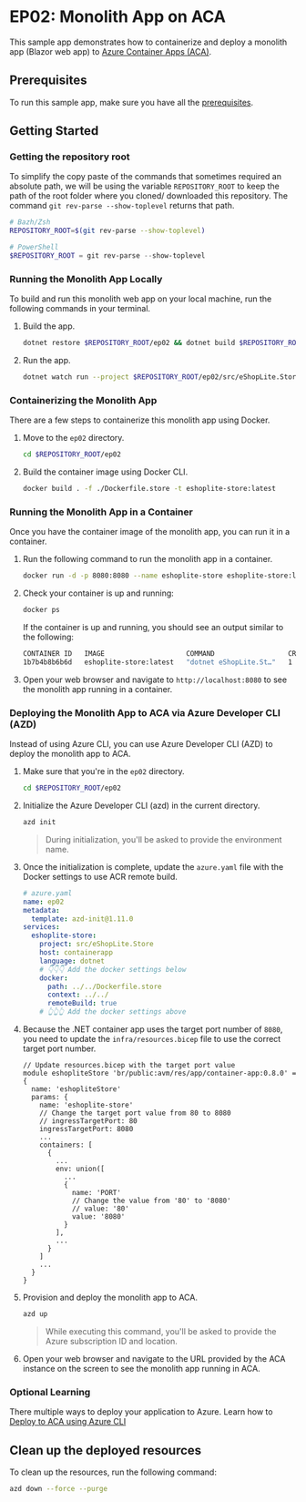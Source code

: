 # EP02: Monolith App on ACA

This sample app demonstrates how to containerize and deploy a monolith app (Blazor web app) to [Azure Container Apps (ACA)](https://learn.microsoft.com/en-us/azure/container-apps/overview).

## Prerequisites

To run this sample app, make sure you have all the [prerequisites](../README.md#prerequisites).

## Getting Started

### Getting the repository root

To simplify the copy paste of the commands that sometimes required an absolute path, we will be using the variable `REPOSITORY_ROOT` to keep the path of the root folder where you cloned/ downloaded this repository. The command `git rev-parse --show-toplevel` returns that path.

```bash
# Bazh/Zsh
REPOSITORY_ROOT=$(git rev-parse --show-toplevel)
```

```powershell
# PowerShell
$REPOSITORY_ROOT = git rev-parse --show-toplevel
```

### Running the Monolith App Locally

To build and run this monolith web app on your local machine, run the following commands in your terminal.

1. Build the app.

    ```bash
    dotnet restore $REPOSITORY_ROOT/ep02 && dotnet build $REPOSITORY_ROOT/ep02
    ```

1. Run the app.

    ```bash
    dotnet watch run --project $REPOSITORY_ROOT/ep02/src/eShopLite.Store
    ```

### Containerizing the Monolith App

There are a few steps to containerize this monolith app using Docker.

1. Move to the `ep02` directory.

    ```bash
    cd $REPOSITORY_ROOT/ep02
    ```

1. Build the container image using Docker CLI.

    ```bash
    docker build . -f ./Dockerfile.store -t eshoplite-store:latest
    ```

### Running the Monolith App in a Container

Once you have the container image of the monolith app, you can run it in a container.

1. Run the following command to run the monolith app in a container.

    ```bash
    docker run -d -p 8080:8080 --name eshoplite-store eshoplite-store:latest
    ```

1. Check your container is up and running:

    ```bash
    docker ps
    ```

   If the container is up and running, you should see an output similar to the following:

    ```bash
    CONTAINER ID   IMAGE                    COMMAND                  CREATED        STATUS          PORTS                    NAMES
    1b7b4b8b6b6d   eshoplite-store:latest   "dotnet eShopLite.St…"   1 minute ago   Up 1 minute     0.0.0.0:8080->8080/tcp   eshoplite-store
    ```

1. Open your web browser and navigate to `http://localhost:8080` to see the monolith app running in a container.


### Deploying the Monolith App to ACA via Azure Developer CLI (AZD)

Instead of using Azure CLI, you can use Azure Developer CLI (AZD) to deploy the monolith app to ACA.

1. Make sure that you're in the `ep02` directory.

    ```bash
    cd $REPOSITORY_ROOT/ep02
    ```

1. Initialize the Azure Developer CLI (azd) in the current directory.

    ```bash
    azd init
    ```

   > During initialization, you'll be asked to provide the environment name.

1. Once the initialization is complete, update the `azure.yaml` file with the Docker settings to use ACR remote build.

    ```yaml
    # azure.yaml
    name: ep02
    metadata:
      template: azd-init@1.11.0
    services:
      eshoplite-store:
        project: src/eShopLite.Store
        host: containerapp
        language: dotnet
        # 👇👇👇 Add the docker settings below
        docker:
          path: ../../Dockerfile.store
          context: ../../
          remoteBuild: true
        # 👆👆👆 Add the docker settings above
    ```

1. Because the .NET container app uses the target port number of `8080`, you need to update the `infra/resources.bicep` file to use the correct target port number.

    ```bicep
    // Update resources.bicep with the target port value
    module eshopliteStore 'br/public:avm/res/app/container-app:0.8.0' = {
      name: 'eshopliteStore'
      params: {
        name: 'eshoplite-store'
        // Change the target port value from 80 to 8080
        // ingressTargetPort: 80
        ingressTargetPort: 8080
        ...
        containers: [
          {
            ...
            env: union([
              ...
              {
                name: 'PORT'
                // Change the value from '80' to '8080'
                // value: '80'
                value: '8080'
              }
            ],
            ...
          }
        ]
        ...
      }
    }
    ```

1. Provision and deploy the monolith app to ACA.

    ```bash
    azd up
    ```

   > While executing this command, you'll be asked to provide the Azure subscription ID and location.

1. Open your web browser and navigate to the URL provided by the ACA instance on the screen to see the monolith app running in ACA.

### Optional Learning

There multiple ways to deploy your application to Azure. Learn how to [Deploy to ACA using Azure CLI](./extra.md)

## Clean up the deployed resources

To clean up the resources, run the following command:

```bash
azd down --force --purge
```
